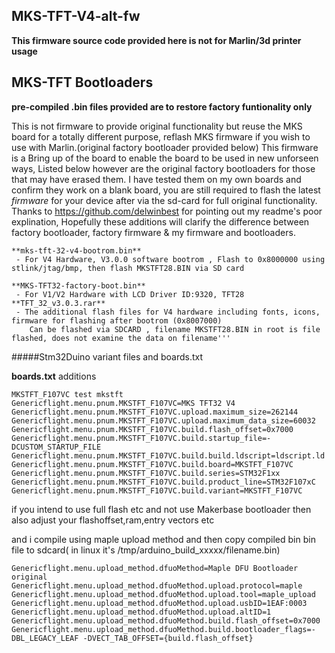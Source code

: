 ## MKS-TFT-V4-alt-fw
**This firmware source code provided here is not for Marlin/3d printer usage**

## MKS-TFT Bootloaders
**pre-compiled .bin files provided are to restore factory funtionality only**

This is not firmware to provide original functionality but reuse the MKS board for a totally different purpose, 
reflash MKS firmware if you wish to use with Marlin.(original factory bootloader provided below)
This firmware is a Bring up of the board to enable the board to be used in new unforseen ways,
Listed below however are the original factory bootloaders for those that may have erased them. I have tested them on my own boards and confirm they work on a blank board, you are still required to flash the latest *firmware* for your device after via the sd-card for full original functionality. 
Thanks to https://github.com/delwinbest for pointing out my readme's poor explination, Hopefully these additions will clarify the difference between factory bootloader, factory firmware & my firmware and bootloaders. 


```
**mks-tft-32-v4-bootrom.bin**
 - For V4 Hardware, V3.0.0 software bootrom , Flash to 0x8000000 using stlink/jtag/bmp, then flash MKSTFT28.BIN via SD card

**MKS-TFT32-factory-boot.bin**
 - For V1/V2 Hardware with LCD Driver ID:9320, TFT28
**TFT_32_v3.0.3.rar**
 - The additional flash files for V4 hardware including fonts, icons, firmware for flashing after bootrom (0x8007000)
	Can be flashed via SDCARD , filename MKSTFT28.BIN in root is file flashed, does not examine the data on filename'''
```	
	


#####Stm32Duino variant files and boards.txt 

__boards.txt__ additions
```
MKSTFT_F107VC test mkstft
Genericflight.menu.pnum.MKSTFT_F107VC=MKS TFT32 V4
Genericflight.menu.pnum.MKSTFT_F107VC.upload.maximum_size=262144
Genericflight.menu.pnum.MKSTFT_F107VC.upload.maximum_data_size=60032
Genericflight.menu.pnum.MKSTFT_F107VC.build.flash_offset=0x7000
Genericflight.menu.pnum.MKSTFT_F107VC.build.startup_file=-DCUSTOM_STARTUP_FILE
Genericflight.menu.pnum.MKSTFT_F107VC.build.build.ldscript=ldscript.ld
Genericflight.menu.pnum.MKSTFT_F107VC.build.board=MKSTFT_F107VC
Genericflight.menu.pnum.MKSTFT_F107VC.build.series=STM32F1xx
Genericflight.menu.pnum.MKSTFT_F107VC.build.product_line=STM32F107xC
Genericflight.menu.pnum.MKSTFT_F107VC.build.variant=MKSTFT_F107VC
```
if you intend to use full flash etc and not use Makerbase bootloader then also adjust your flashoffset,ram,entry vectors etc




and i compile using maple upload method and then copy compiled bin bin file to sdcard( in linux it's /tmp/arduino_build_xxxxx/filename.bin)
```
Genericflight.menu.upload_method.dfuoMethod=Maple DFU Bootloader original
Genericflight.menu.upload_method.dfuoMethod.upload.protocol=maple
Genericflight.menu.upload_method.dfuoMethod.upload.tool=maple_upload
Genericflight.menu.upload_method.dfuoMethod.upload.usbID=1EAF:0003
Genericflight.menu.upload_method.dfuoMethod.upload.altID=1
Genericflight.menu.upload_method.dfuoMethod.build.flash_offset=0x7000
Genericflight.menu.upload_method.dfuoMethod.build.bootloader_flags=-DBL_LEGACY_LEAF -DVECT_TAB_OFFSET={build.flash_offset}
```
